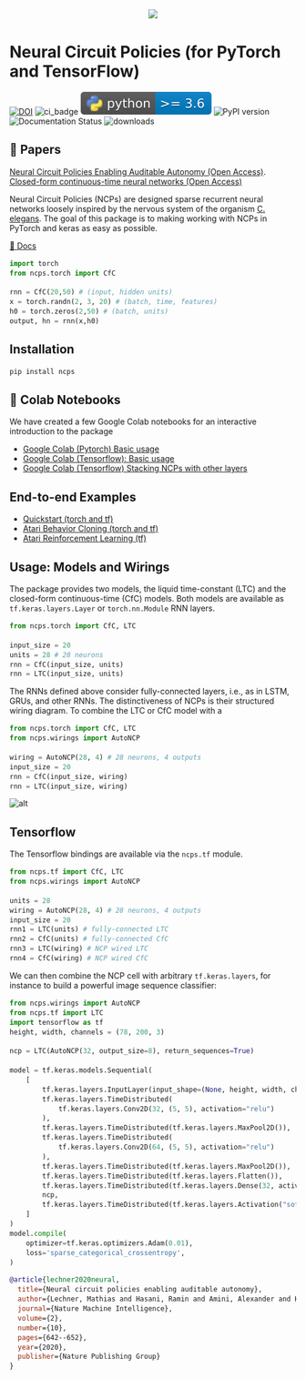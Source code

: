 <div align="center"><img src="https://raw.githubusercontent.com/mlech26l/ncps/master/docs/img/banner.png" width="800"/></div>

# Neural Circuit Policies (for PyTorch and TensorFlow)

[![DOI](https://zenodo.org/badge/290199641.svg)](https://zenodo.org/badge/latestdoi/290199641)
![ci_badge](https://github.com/mlech26l/ncps/actions/workflows/python-test.yml/badge.svg) 
![pyversion](misc/pybadge.svg)
![PyPI version](https://img.shields.io/pypi/v/ncps)
![Documentation Status](https://readthedocs.org/projects/ncps/badge/?version=latest)
![downloads](https://img.shields.io/pypi/dm/ncps)

## 📜 Papers

[Neural Circuit Policies Enabling Auditable Autonomy (Open Access)](https://publik.tuwien.ac.at/files/publik_292280.pdf).  
[Closed-form continuous-time neural networks (Open Access)](https://www.nature.com/articles/s42256-022-00556-7)

Neural Circuit Policies (NCPs) are designed sparse recurrent neural networks loosely inspired by the nervous system of the organism [C. elegans](http://www.wormbook.org/chapters/www_celegansintro/celegansintro.html). 
The goal of this package is to making working with NCPs in PyTorch and keras as easy as possible.

[📖 Docs](https://ncps.readthedocs.io/en/latest/index.html)

```python
import torch
from ncps.torch import CfC

rnn = CfC(20,50) # (input, hidden units)
x = torch.randn(2, 3, 20) # (batch, time, features)
h0 = torch.zeros(2,50) # (batch, units)
output, hn = rnn(x,h0)
```


## Installation

```bash
pip install ncps
```

## 🔖 Colab Notebooks

We have created a few Google Colab notebooks for an interactive introduction to the package

- [Google Colab (Pytorch) Basic usage](https://colab.research.google.com/drive/1VWoGcpyqGvrUOUzH7ccppE__m-n1cAiI?usp=sharing)
- [Google Colab (Tensorflow): Basic usage](https://colab.research.google.com/drive/1IvVXVSC7zZPo5w-PfL3mk1MC3PIPw7Vs?usp=sharing)
- [Google Colab (Tensorflow) Stacking NCPs with other layers](https://colab.research.google.com/drive/1-mZunxqVkfZVBXNPG0kTSKUNQUSdZiBI?usp=sharing)

## End-to-end Examples

- [Quickstart (torch and tf)](https://ncps.readthedocs.io/en/latest/quickstart.html)
- [Atari Behavior Cloning (torch and tf)](https://ncps.readthedocs.io/en/latest/examples/atari_bc.html)
- [Atari Reinforcement Learning (tf)](https://ncps.readthedocs.io/en/latest/examples/atari_ppo.html)

## Usage: Models and Wirings

The package provides two models, the liquid time-constant (LTC) and the closed-form continuous-time (CfC) models.
Both models are available as ```tf.keras.layers.Layer``` or ```torch.nn.Module``` RNN layers.

```python
from ncps.torch import CfC, LTC

input_size = 20
units = 28 # 28 neurons
rnn = CfC(input_size, units)
rnn = LTC(input_size, units)
```

The RNNs defined above consider fully-connected layers, i.e., as in LSTM, GRUs, and other RNNs.
The distinctiveness of NCPs is their structured wiring diagram. 
To combine the LTC or CfC model with a 

```python
from ncps.torch import CfC, LTC
from ncps.wirings import AutoNCP

wiring = AutoNCP(28, 4) # 28 neurons, 4 outputs
input_size = 20
rnn = CfC(input_size, wiring)
rnn = LTC(input_size, wiring)
```

![alt](https://github.com/mlech26l/ncps/raw/master/docs/img/things.png)

## Tensorflow

The Tensorflow bindings are available via the ```ncps.tf``` module.

```python
from ncps.tf import CfC, LTC
from ncps.wirings import AutoNCP

units = 28
wiring = AutoNCP(28, 4) # 28 neurons, 4 outputs
input_size = 20
rnn1 = LTC(units) # fully-connected LTC
rnn2 = CfC(units) # fully-connected CfC
rnn3 = LTC(wiring) # NCP wired LTC
rnn4 = CfC(wiring) # NCP wired CfC
```

We can then combine the NCP cell with arbitrary ```tf.keras.layers```, for instance to build a powerful image sequence classifier:

```python
from ncps.wirings import AutoNCP
from ncps.tf import LTC
import tensorflow as tf
height, width, channels = (78, 200, 3)

ncp = LTC(AutoNCP(32, output_size=8), return_sequences=True)

model = tf.keras.models.Sequential(
    [
        tf.keras.layers.InputLayer(input_shape=(None, height, width, channels)),
        tf.keras.layers.TimeDistributed(
            tf.keras.layers.Conv2D(32, (5, 5), activation="relu")
        ),
        tf.keras.layers.TimeDistributed(tf.keras.layers.MaxPool2D()),
        tf.keras.layers.TimeDistributed(
            tf.keras.layers.Conv2D(64, (5, 5), activation="relu")
        ),
        tf.keras.layers.TimeDistributed(tf.keras.layers.MaxPool2D()),
        tf.keras.layers.TimeDistributed(tf.keras.layers.Flatten()),
        tf.keras.layers.TimeDistributed(tf.keras.layers.Dense(32, activation="relu")),
        ncp,
        tf.keras.layers.TimeDistributed(tf.keras.layers.Activation("softmax")),
    ]
)
model.compile(
    optimizer=tf.keras.optimizers.Adam(0.01),
    loss='sparse_categorical_crossentropy',
)
```

```bib
@article{lechner2020neural,
  title={Neural circuit policies enabling auditable autonomy},
  author={Lechner, Mathias and Hasani, Ramin and Amini, Alexander and Henzinger, Thomas A and Rus, Daniela and Grosu, Radu},
  journal={Nature Machine Intelligence},
  volume={2},
  number={10},
  pages={642--652},
  year={2020},
  publisher={Nature Publishing Group}
}
```
